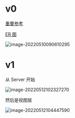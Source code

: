 # v0
[重要参考](https://juejin.cn/post/7095327443585597453#heading-12)

[ER 图](https://app.diagrams.net/#G1LZJdPQrZxJDsCtTSmlu8BvFkQWEz0B8L)

![image-20220510090610295](https://s2.loli.net/2022/05/10/UAt2pEJmeQvKoOP.png)

# v1

从 Server 开始

![image-20220512102327270](https://s2.loli.net/2022/05/12/oeT4lMKyShuvfwd.png)



然后是视图层

![image-20220512104447590](https://s2.loli.net/2022/05/12/IWnJZ6FANYx5KLt.png)
